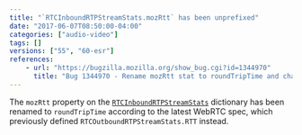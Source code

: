 ```yaml
---
title: "`RTCInboundRTPStreamStats.mozRtt` has been unprefixed"
date: "2017-06-07T08:50:00-04:00"
categories: ["audio-video"]
tags: []
versions: ["55", "60-esr"]
references:
    - url: "https://bugzilla.mozilla.org/show_bug.cgi?id=1344970"
      title: "Bug 1344970 - Rename mozRtt stat to roundTripTime and change behavior to match spec"
---
```

The `mozRtt` property on the [`RTCInboundRTPStreamStats`](https://w3c.github.io/webrtc-stats/#inboundrtpstats-dict*) dictionary has been renamed to `roundTripTime` according to the latest WebRTC spec, which previously defined `RTCOutboundRTPStreamStats.RTT` instead.
